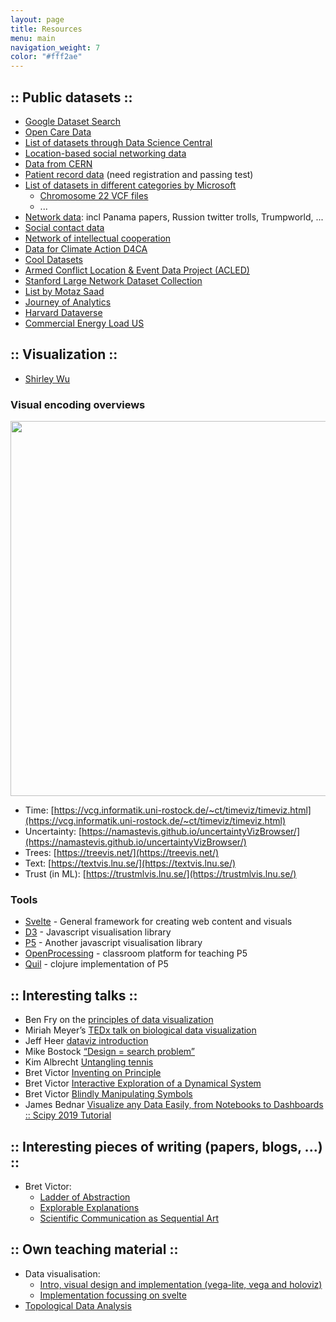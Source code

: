 ```yaml
---
layout: page
title: Resources
menu: main
navigation_weight: 7
color: "#fff2ae"
---
```

## :: Public datasets ::

* [Google Dataset Search](https://toolbox.google.com/datasetsearch)
* [Open Care Data](https://zenodo.org/record/1215979)
* [List of datasets through Data Science Central](http://www.datasciencecentral.com/profiles/blogs/big-data-sets-available-for-free)
* [Location-based social networking data](https://snap.stanford.edu/data/loc-gowalla.html)
* [Data from CERN](http://opendata.cern.ch)
* [Patient record data](https://mimic.physionet.org) (need registration and passing test)
* [List of datasets in different categories by Microsoft](http://msropendata.com)
  * [Chromosome 22 VCF files](https://msropendata.com/datasets/0d473c7f-6ddf-4881-aa6d-5ef048e7eaf5)
  * ...
* [Network data](https://neo4j.com/sandbox-v2/): incl Panama papers, Russion twitter trolls, Trumpworld, ...
* [Social contact data](http://www.socialcontactdata.org/data/)
* [Network of intellectual cooperation](https://github.com/grandjeanmartin/intellectual-cooperation)
* [Data for Climate Action D4CA](http://dataforclimateaction.org/)
* [Cool Datasets](https://www.cooldatasets.com)
* [Armed Conflict Location & Event Data Project (ACLED)](https://www.acleddata.com/)
* [Stanford Large Network Dataset Collection](https://snap.stanford.edu/data/)
* [List by Motaz Saad](https://mksaad.wordpress.com/2020/06/30/datasets-for-visualization/)
* [Journey of Analytics](https://blog.journeyofanalytics.com/50-free-datasets-for-data-science-projects/)
* [Harvard Dataverse](https://dataverse.harvard.edu)
* [Commercial Energy Load US](https://catalog.data.gov/dataset/commercial-and-residential-hourly-load-profiles-for-all-tmy3-locations-in-the-united-state-bbc75/resource/c093a565-cf73-4c11-b964-52ebb9e876e9)

## :: Visualization ::

* [Shirley Wu](http://sxywu.com/)

### Visual encoding overviews

<img src="{{site.baseurl}}/assets/timeviz-browser.png" width=600 />

* Time: [https://vcg.informatik.uni-rostock.de/~ct/timeviz/timeviz.html](https://vcg.informatik.uni-rostock.de/~ct/timeviz/timeviz.html)
* Uncertainty: [https://namastevis.github.io/uncertaintyVizBrowser/](https://namastevis.github.io/uncertaintyVizBrowser/)
* Trees: [https://treevis.net/](https://treevis.net/)
* Text: [https://textvis.lnu.se/](https://textvis.lnu.se/)
* Trust (in ML): [https://trustmlvis.lnu.se/](https://trustmlvis.lnu.se/)


### Tools

* [Svelte](http://svelte.dev) - General framework for creating web content and visuals
* [D3](d3js.org) - Javascript visualisation library
* [P5](p5js.org) - Another javascript visualisation library
* [OpenProcessing](openprocessing.org) - classroom platform for teaching P5
* [Quil](quil.info) - clojure implementation of P5

## :: Interesting talks ::

* Ben Fry on the [principles of data visualization](vizbi.org/Videos/11551146)
* Miriah Meyer’s [TEDx talk on biological data visualization](www.youtube.com…Cf8MA&gl=BE)
* Jeff Heer [dataviz introduction](www.youtube.com/watch?v=vc1bq0qIKoA)
* Mike Bostock [“Design = search problem”](www.youtube.com/watch?v=fThhbt23SGM)
* Kim Albrecht [Untangling tennis](www.youtube.com/watch?v=Ufjm_LD_d0o)
* Bret Victor [Inventing on Principle](vimeo.com/36579366)
* Bret Victor [Interactive Exploration of a Dynamical System](worrydream.com/InteractiveExplorationOfADynamicalSystem/)
* Bret Victor [Blindly Manipulating Symbols](https://www.youtube.com/watch?v=ef2jpjTEB5U)
* James Bednar [Visualize any Data Easily, from Notebooks to Dashboards :: Scipy 2019 Tutorial](https://www.youtube.com/watch?v=7deGS4IPAQ0)

## :: Interesting pieces of writing (papers, blogs, ...) ::

* Bret Victor:
  * [Ladder of Abstraction](worrydream.com/LadderOfAbstraction/)
  * [Explorable Explanations](worrydream.com/ExplorableExplanations/)
  * [Scientific Communication as Sequential Art](worrydream.com/ScientificCommunicationAsSequentialArt/)

## :: Own teaching material ::

* Data visualisation:
  * [Intro, visual design and implementation (vega-lite, vega and holoviz)](https://vda-lab.gitlab.io/datavis-material/)
  * [Implementation focussing on svelte](https://vda-lab.gitlab.io/datavis-technologies)
* [Topological Data Analysis](https://vda-lab.gitlab.io/topological-data-analysis)